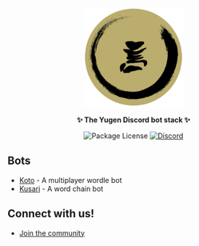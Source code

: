 <p align="center">
  <a href="https://discord.gg/UttZbEd9zn" target="blank"><img src="https://raw.githubusercontent.com/jurienhamaker/Koto/main/koto%20sticker.png" width="200" alt="Muse logo" /></a>
</p>

  <p align="center"><b>✨ The Yugen Discord bot stack ✨</b></p>
    <p align="center">
      <img src="https://img.shields.io/github/license/jurienhamaker/yugen" alt="Package License" />
      <a href="https://discord.gg/UttZbEd9zn" target="_blank"><img src="https://img.shields.io/badge/discord-online-brightgreen.svg" alt="Discord"/></a>
    </p>

## Bots

-   [Koto](https://github.com/jurienhamaker/Yugen/tree/main/apps/koto) - A multiplayer wordle bot
-   [Kusari](https://github.com/jurienhamaker/Yugen/tree/main/apps/kusari) - A word chain bot

## Connect with us!

-   [Join the community](https://discord.gg/UttZbEd9zn)
